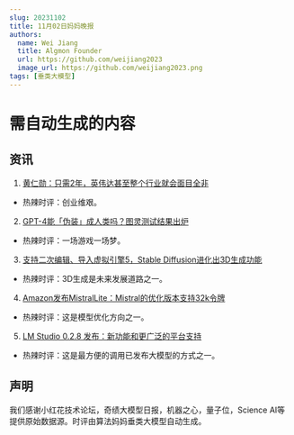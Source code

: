 ```yaml
---
slug: 20231102
title: 11月02日妈妈晚报
authors:
  name: Wei Jiang
  title: Algmon Founder
  url: https://github.com/weijiang2023
  image_url: https://github.com/weijiang2023.png
tags: [垂类大模型]
---
```


# 需自动生成的内容
## 资讯

1. [黄仁勋：只需2年，英伟达甚至整个行业就会面目全非](https://mp.weixin.qq.com/s/p7y34naK3o3BWYxcPSbFvw)
* 热辣时评：创业维艰。

2. [GPT-4能「伪装」成人类吗？图灵测试结果出炉](https://mp.weixin.qq.com/s/TM9OprGx6K_dJ2Qj3sku_A)
* 热辣时评：一场游戏一场梦。

3. [支持二次编辑、导入虚拟引擎5，Stable Diffusion进化出3D生成功能](https://mp.weixin.qq.com/s/p_7IUrF3hcE1zxAzz5p3yw)
* 热辣时评：3D生成是未来发展道路之一。

4. [Amazon发布MistralLite：Mistral的优化版本支持32k令牌](https://twitter.com/MatthewBerman/status/1719758392510824505?s=20)
* 热辣时评：这是模型优化方向之一。

5. [LM Studio 0.2.8 发布：新功能和更广泛的平台支持](https://twitter.com/GitMaxd/status/1719802220403888426?s=20)
* 热辣时评：这是最方便的调用已发布大模型的方式之一。

## 声明

我们感谢小红花技术论坛，奇绩大模型日报，机器之心，量子位，Science AI等提供原始数据源。时评由算法妈妈垂类大模型自动生成。